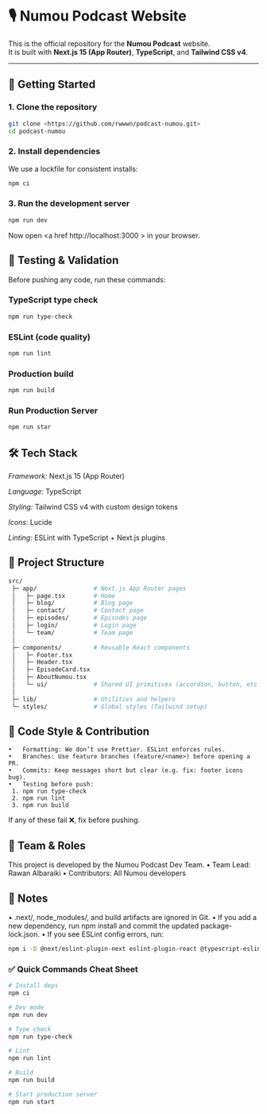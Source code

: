 # 🎙️ Numou Podcast Website

This is the official repository for the **Numou Podcast** website.  
It is built with **Next.js 15 (App Router)**, **TypeScript**, and **Tailwind CSS v4**.

---

## 🚀 Getting Started

### 1. Clone the repository
```bash
git clone <https://github.com/rwwwn/podcast-numou.git>
cd podcast-numou
``` 
### 2. Install dependencies

We use a lockfile for consistent installs:
```bash
npm ci
```
### 3. Run the development server
```bash
npm run dev
``` 
Now open <a href http://localhost:3000 > in your browser.

## 🧪 Testing & Validation

Before pushing any code, run these commands:

### TypeScript type check
```bash
npm run type-check
```
### ESLint (code quality)
```bash
npm run lint 
```
### Production build
```bash
npm run build 
```
### Run Production Server
```bash
npm run star
```
## 🛠️ Tech Stack

*Framework:* Next.js 15 (App Router)

*Language:* TypeScript

*Styling:* Tailwind CSS v4
 with custom design tokens

*Icons:* Lucide

*Linting:* ESLint with TypeScript + Next.js plugins

## 📂 Project Structure
```bash
src/
 ├─ app/                # Next.js App Router pages
 │   ├─ page.tsx        # Home
 │   ├─ blog/           # Blog page
 │   ├─ contact/        # Contact page
 │   ├─ episodes/       # Episodes page
 │   ├─ login/          # Login page
 │   └─ team/           # Team page
 │
 ├─ components/         # Reusable React components
 │   ├─ Footer.tsx
 │   ├─ Header.tsx
 │   ├─ EpisodeCard.tsx
 │   ├─ AboutNumou.tsx
 │   └─ ui/             # Shared UI primitives (accordion, button, etc.)
 │
 ├─ lib/                # Utilities and helpers
 └─ styles/             # Global styles (Tailwind setup)
 ```
 ## 🧹 Code Style & Contribution
    •	Formatting: We don’t use Prettier. ESLint enforces rules.
	•	Branches: Use feature branches (feature/<name>) before opening a PR.
	•	Commits: Keep messages short but clear (e.g. fix: footer icons bug).
	•	Testing before push:
	 1.	npm run type-check
	 2.	npm run lint
	 3.	npm run build

If any of these fail ❌, fix before pushing.

## 👥 Team & Roles

This project is developed by the Numou Podcast Dev Team.
	•	Team Lead: Rawan Albaraiki
	•	Contributors: All Numou developers

## 📌 Notes
•	.next/, node_modules/, and build artifacts are ignored in Git.
	•	If you add a new dependency, run npm install <package> and commit the updated package-lock.json.
	•	If you see ESLint config errors, run:
```bash
npm i -D @next/eslint-plugin-next eslint-plugin-react @typescript-eslint/parser @typescript-eslint/eslint-plugin @eslint/js typescript-eslint
```
### ✅ Quick Commands Cheat Sheet
```bash
# Install deps
npm ci

# Dev mode
npm run dev

# Type check
npm run type-check

# Lint
npm run lint

# Build
npm run build

# Start production server
npm run start
